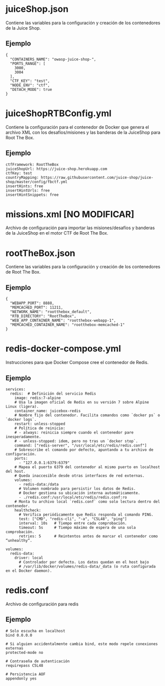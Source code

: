# juiceShop.json
Contiene las variables para la configuración y creación de los contenedores de la Juice Shop.

## Ejemplo

```
{
  "CONTAINERS_NAME": "owasp-juice-shop-",
  "PORTS_RANGE": [
    3000,
    3004
  ],
  "CTF_KEY": "test",
  "NODE_ENV": "ctf",
  "DETACH_MODE": true
}
```

# juiceShopRTBConfig.yml
Contiene la configuración para el contenedor de Docker que genera el archivo XML con los desafíos/misiones y las banderas de la JuiceShop para Root The Box.

## Ejemplo

```
ctfFramework: RootTheBox
juiceShopUrl: https://juice-shop.herokuapp.com
ctfKey: test
countryMapping: https://raw.githubusercontent.com/juice-shop/juice-shop/master/config/fbctf.yml
insertHints: free
insertHintUrls: free
insertHintSnippets: free
```

# missions.xml [NO MODIFICAR]
Archivo de configuración para importar las misiones/desafíos y banderas de la JuiceShop en el motor CTF de Root The Box.

# rootTheBox.json
Contiene las variables para la configuración y creación de los contenedores de Root The Box.

## Ejemplo

```
{
  "WEBAPP_PORT": 8888,
  "MEMCACHED_PORT": 11211,
  "NETWORK_NAME": "rootthebox_default",
  "RTB_DIRECTORY": "RootTheBox",
  "WEB_APP_CONTAINER_NAME": "rootthebox-webapp-1",
  "MEMCACHED_CONTAINER_NAME": "rootthebox-memcached-1"
}
```

# redis-docker-compose.yml
Instrucciones para que Docker Compose cree el contenedor de Redis.

## Ejemplo

```
services:
  redis:  # Definición del servicio Redis
    image: redis:7-alpine
    # Usa la imagen oficial de Redis en su versión 7 sobre Alpine Linux (ligera).
    container_name: juicebox-redis
    # Nombre fijo del contenedor. Facilita comandos como `docker ps` o `docker logs`.
    restart: unless-stopped
    # Política de reinicio:
    # - always: reinicia siempre cuando el contenedor pare inesperadamente.
    # - unless-stopped: idem, pero no tras un `docker stop`.
    command: ["redis-server", "/usr/local/etc/redis/redis.conf"]
    # Sobrescribe el comando por defecto, apuntando a tu archivo de configuración.
    ports:
      - "127.0.0.1:6379:6379"
    # Mapea el puerto 6379 del contenedor al mismo puerto en localhost del host.
    # Queda inaccesible desde otras interfaces de red externas.
    volumes:
      - redis-data:/data
      # Volumen nombrado para persistir los datos de Redis.
      # Docker gestiona su ubicación interna automáticamente.
      - ./redis.conf:/usr/local/etc/redis/redis.conf:ro
    # Monta tu archivo local `redis.conf` como solo lectura dentro del contenedor.
    healthcheck:
      # Verifica periódicamente que Redis responda al comando PING.
      test: ["CMD", "redis-cli", "-a", "C5L48", "ping"]
      interval: 10s   # Tiempo entre cada comprobación.
      timeout: 5s     # Tiempo máximo de espera de una sola comprobación.
      retries: 5      # Reintentos antes de marcar el contenedor como “unhealthy”.

volumes:
  redis-data:
    driver: local
      # Controlador por defecto. Los datos quedan en el host bajo
      # /var/lib/docker/volumes/redis-data/_data (o ruta configurada en el Docker daemon).
```

# redis.conf
Archivo de configuración para redis

## Ejemplo

```
# Solo escucha en localhost
bind 0.0.0.0

# Si alguien accidentalmente cambia bind, este modo repele conexiones externas
protected-mode no

# Contraseña de autenticación
requirepass C5L48

# Persistencia AOF
appendonly yes
```
